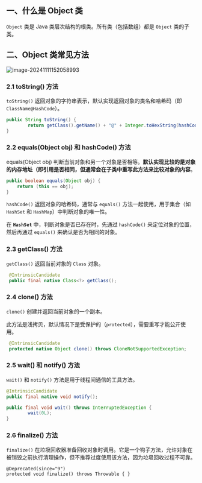## 一、什么是 Object 类

`Object` 类是 Java 类层次结构的根类。所有类（包括数组）都是 `Object` 类的子类。





## 二、Object 类常见方法

![image-20241111152058993](images/image-20241111152058993.png)



### 2.1 toString() 方法

`toString()` 返回对象的字符串表示，默认实现返回对象的类名和哈希码（即 `ClassName@HashCode`）。

```java
public String toString() {
        return getClass().getName() + "@" + Integer.toHexString(hashCode());
}
```





### 2.2 equals(Object obj) 和 hashCode() 方法

equals(Object obj) 判断当前对象和另一个对象是否相等。**默认实现比较的是对象的内存地址（即引用是否相同，但通常会在子类中重写此方法来比较对象的内容**。

```java
public boolean equals(Object obj) {
	return (this == obj);
}
```

`hashCode()`  返回对象的哈希码，通常与 `equals()` 方法一起使用，用于集合（如 `HashSet` 和 `HashMap`）中判断对象的唯一性。

在 **`HashSet`** 中，判断对象是否已存在时，先通过 `hashCode()` 来定位对象的位置，然后再通过 `equals()` 来确认是否为相同的对象。



### 2.3 getClass() 方法

`getClass()` 返回当前对象的 `Class` 对象。

```java
 @IntrinsicCandidate
 public final native Class<?> getClass();
```





### 2.4 clone() 方法

`clone()` 创建并返回当前对象的一个副本。

此方法是浅拷贝，默认情况下是受保护的（`protected`），需要重写才能公开使用。

```java
 @IntrinsicCandidate
 protected native Object clone() throws CloneNotSupportedException;
```





### 2.5 wait() 和 notify() 方法

`wait()` 和 `notify()` 方法是用于线程间通信的工具方法。

```java
@IntrinsicCandidate
public final native void notify();

public final void wait() throws InterruptedException {
        wait(0L);
}
```







### 2.6 finalize()  方法

 `finalize()` 在垃圾回收器准备回收对象时调用。它是一个钩子方法，允许对象在被销毁之前执行清理操作，但不推荐过度使用该方法，因为垃圾回收过程不可靠。

```
@Deprecated(since="9")
protected void finalize() throws Throwable { }
```